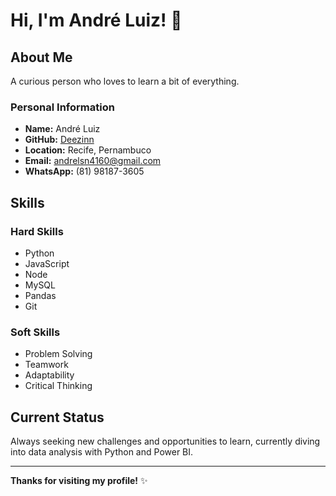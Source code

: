 # Hi, I'm André Luiz! 👋

## About Me
A curious person who loves to learn a bit of everything.

### Personal Information
- **Name:** André Luiz
- **GitHub:** [Deezinn](https://github.com/Deezinn)
- **Location:** Recife, Pernambuco
- **Email:** [andrelsn4160@gmail.com](mailto:andrelsn4160@gmail.com)
- **WhatsApp:** (81) 98187-3605

## Skills
### Hard Skills
- Python
- JavaScript
- Node
- MySQL
- Pandas
- Git

### Soft Skills
- Problem Solving
- Teamwork
- Adaptability
- Critical Thinking

## Current Status
Always seeking new challenges and opportunities to learn, currently diving into data analysis with Python and Power BI.

---

**Thanks for visiting my profile!** ✨
